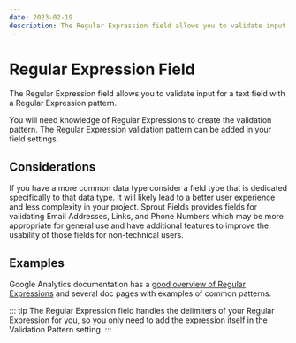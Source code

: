 ```yaml
---
date: 2023-02-19
description: The Regular Expression field allows you to validate input for a text field with a Regular Expression pattern.
---
```


# Regular Expression Field

The Regular Expression field allows you to validate input for a text field with a Regular Expression pattern.

You will need knowledge of Regular Expressions to create the validation pattern. The Regular Expression validation pattern can be added in your field settings.

## Considerations

If you have a more common data type consider a field type that is dedicated specifically to that data type. It will likely lead to a better user experience and less complexity in your project. Sprout Fields provides fields for validating Email Addresses, Links, and Phone Numbers which may be more appropriate for general use and have additional features to improve the usability of those fields for non-technical users.

## Examples

Google Analytics documentation has a [good overview of Regular Expressions](https://support.google.com/analytics/answer/1034324) and several doc pages with examples of common patterns.

::: tip
The Regular Expression field handles the delimiters of your Regular Expression for you, so you only need to add the expression itself in the Validation Pattern setting.
:::
